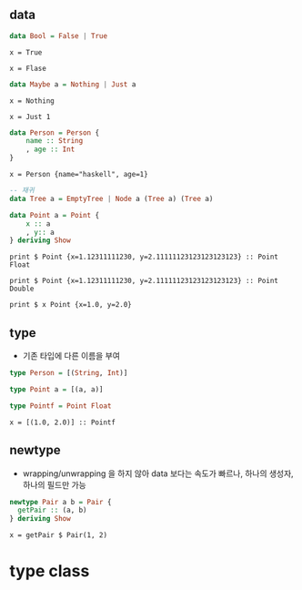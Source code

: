 ## data

```haskell
data Bool = False | True
```

`x = True`

`x = Flase`

```haskell
data Maybe a = Nothing | Just a
```

`x = Nothing`

`x = Just 1`

```haskell
data Person = Person {
    name :: String
    , age :: Int
}
```

`x = Person {name="haskell", age=1}`

```haskell
-- 재귀
data Tree a = EmptyTree | Node a (Tree a) (Tree a)
```

```haskell
data Point a = Point {
    x :: a
    , y:: a
} deriving Show
```

`print $ Point {x=1.12311111230, y=2.11111123123123123123} :: Point Float`

`print $ Point {x=1.12311111230, y=2.11111123123123123123} :: Point Double`

`print $ x Point {x=1.0, y=2.0}`

## type

- 기존 타입에 다른 이름을 부여

```haskell
type Person = [(String, Int)]
```

```haskell
type Point a = [(a, a)]

type Pointf = Point Float
```

`x = [(1.0, 2.0)] :: Pointf`

## newtype

- wrapping/unwrapping 을 하지 않아 data 보다는 속도가 빠르나, 하나의 생성자, 하나의 필드만 가능

```haskell
newtype Pair a b = Pair {
  getPair :: (a, b)
} deriving Show

```

`x = getPair $ Pair(1, 2)`

# type class
